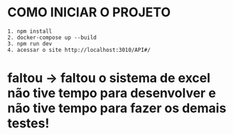 # COMO INICIAR O PROJETO
    1. npm install 
    2. docker-compose up --build
    3. npm run dev
    4. acessar o site http://localhost:3010/API#/


# faltou -> faltou o sistema de excel não tive tempo para desenvolver e não tive tempo para fazer os demais testes!